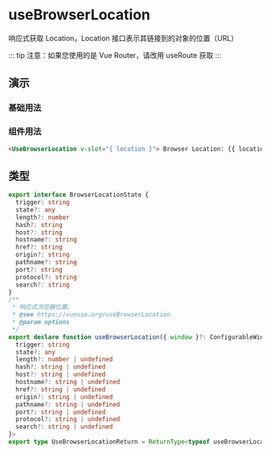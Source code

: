 # useBrowserLocation

响应式获取 Location，Location 接口表示其链接到的对象的位置（URL）

::: tip
注意：如果您使用的是 Vue Router，请改用 useRoute 获取
:::

## 演示

### 基础用法

<demo src="./demo.vue" title="useBrowserLocation" desc="响应式获取 Location"></demo>

### 组件用法

```html
<UseBrowserLocation v-slot="{ location }"> Browser Location: {{ location }} </UseBrowserLocation>
```

## 类型

```ts
export interface BrowserLocationState {
  trigger: string
  state?: any
  length?: number
  hash?: string
  host?: string
  hostname?: string
  href?: string
  origin?: string
  pathname?: string
  port?: string
  protocol?: string
  search?: string
}
/**
 * 响应式浏览器位置。
 * @see https://vueuse.org/useBrowserLocation
 * @param options
 */
export declare function useBrowserLocation({ window }?: ConfigurableWindow): Ref<{
  trigger: string
  state?: any
  length?: number | undefined
  hash?: string | undefined
  host?: string | undefined
  hostname?: string | undefined
  href?: string | undefined
  origin?: string | undefined
  pathname?: string | undefined
  port?: string | undefined
  protocol?: string | undefined
  search?: string | undefined
}>
export type UseBrowserLocationReturn = ReturnType<typeof useBrowserLocation>
```
